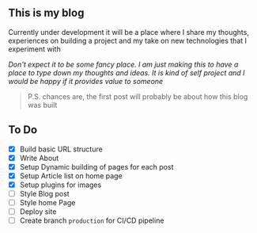 ## This is my blog

Currently under development it will be a place where I share my thoughts, experiences on building a project and my take on new technologies that I experiment with 

*Don't expect it to be some fancy place. I am just making this to have a place to type down my thoughts and ideas. It is kind of self project and I would be happy if it provides value to someone*

> P.S. chances are, the first post will probably be about how this blog was built

## To Do

- [X] Build basic URL structure
- [X] Write About
- [X] Setup Dynamic building of pages for each post
- [X] Setup Article list on home page 
- [X] Setup plugins for images
- [ ] Style Blog post
- [ ] Style home Page 
- [ ] Deploy site
- [ ] Create branch `production` for CI/CD pipeline
